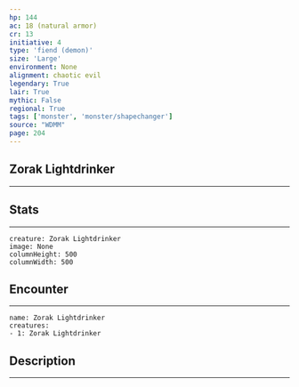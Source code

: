```yaml
---
hp: 144
ac: 18 (natural armor)
cr: 13
initiative: 4
type: 'fiend (demon)'    
size: 'Large'
environment: None
alignment: chaotic evil
legendary: True
lair: True
mythic: False
regional: True
tags: ['monster', 'monster/shapechanger']
source: "WDMM"
page: 204
---
```


## Zorak Lightdrinker
---



## Stats
---

```statblock
creature: Zorak Lightdrinker
image: None
columnHeight: 500
columnWidth: 500
```

## Encounter
---

```encounter-table
name: Zorak Lightdrinker
creatures:
- 1: Zorak Lightdrinker
```

## Description
---




